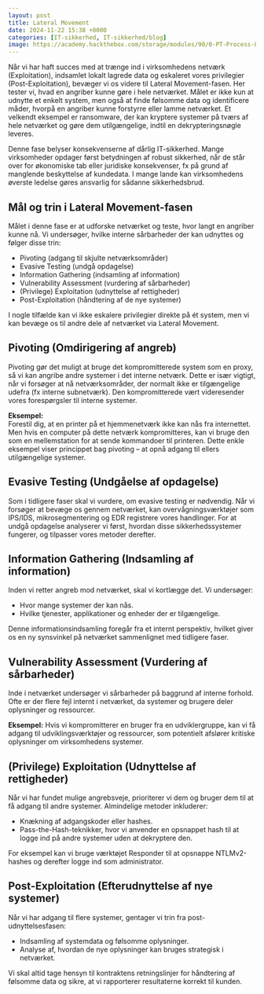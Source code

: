 ```yaml
---
layout: post
title: Lateral Movement
date: 2024-11-22 15:38 +0000
categories: [IT-sikkerhed, IT-sikkerhed/blog]
image: https://academy.hackthebox.com/storage/modules/90/0-PT-Process-LA.png
---
```


Når vi har haft succes med at trænge ind i virksomhedens netværk (Exploitation), indsamlet lokalt lagrede data og eskaleret vores privilegier (Post-Exploitation), bevæger vi os videre til Lateral Movement-fasen. Her tester vi, hvad en angriber kunne gøre i hele netværket. Målet er ikke kun at udnytte et enkelt system, men også at finde følsomme data og identificere måder, hvorpå en angriber kunne forstyrre eller lamme netværket. Et velkendt eksempel er ransomware, der kan kryptere systemer på tværs af hele netværket og gøre dem utilgængelige, indtil en dekrypteringsnøgle leveres.

Denne fase belyser konsekvenserne af dårlig IT-sikkerhed. Mange virksomheder opdager først betydningen af robust sikkerhed, når de står over for økonomiske tab eller juridiske konsekvenser, fx på grund af manglende beskyttelse af kundedata. I mange lande kan virksomhedens øverste ledelse gøres ansvarlig for sådanne sikkerhedsbrud.

## Mål og trin i Lateral Movement-fasen
Målet i denne fase er at udforske netværket og teste, hvor langt en angriber kunne nå. Vi undersøger, hvilke interne sårbarheder der kan udnyttes og følger disse trin:

- Pivoting (adgang til skjulte netværksområder)
- Evasive Testing (undgå opdagelse)
- Information Gathering (indsamling af information)
- Vulnerability Assessment (vurdering af sårbarheder)
- (Privilege) Exploitation (udnyttelse af rettigheder)
- Post-Exploitation (håndtering af de nye systemer)

I nogle tilfælde kan vi ikke eskalere privilegier direkte på ét system, men vi kan bevæge os til andre dele af netværket via Lateral Movement.

## Pivoting (Omdirigering af angreb)
Pivoting gør det muligt at bruge det kompromitterede system som en proxy, så vi kan angribe andre systemer i det interne netværk. Dette er især vigtigt, når vi forsøger at nå netværksområder, der normalt ikke er tilgængelige udefra (fx interne subnetværk). Den kompromitterede vært videresender vores forespørgsler til interne systemer.

**Eksempel:**  
Forestil dig, at en printer på et hjemmenetværk ikke kan nås fra internettet. Men hvis en computer på dette netværk kompromitteres, kan vi bruge den som en mellemstation for at sende kommandoer til printeren. Dette enkle eksempel viser princippet bag pivoting – at opnå adgang til ellers utilgængelige systemer.

## Evasive Testing (Undgåelse af opdagelse)
Som i tidligere faser skal vi vurdere, om evasive testing er nødvendig. Når vi forsøger at bevæge os gennem netværket, kan overvågningsværktøjer som IPS/IDS, mikrosegmentering og EDR registrere vores handlinger. For at undgå opdagelse analyserer vi først, hvordan disse sikkerhedssystemer fungerer, og tilpasser vores metoder derefter.

## Information Gathering (Indsamling af information)
Inden vi retter angreb mod netværket, skal vi kortlægge det. Vi undersøger:

- Hvor mange systemer der kan nås.
- Hvilke tjenester, applikationer og enheder der er tilgængelige.

Denne informationsindsamling foregår fra et internt perspektiv, hvilket giver os en ny synsvinkel på netværket sammenlignet med tidligere faser.

## Vulnerability Assessment (Vurdering af sårbarheder)
Inde i netværket undersøger vi sårbarheder på baggrund af interne forhold. Ofte er der flere fejl internt i netværket, da systemer og brugere deler oplysninger og ressourcer.

**Eksempel:** Hvis vi kompromitterer en bruger fra en udviklergruppe, kan vi få adgang til udviklingsværktøjer og ressourcer, som potentielt afslører kritiske oplysninger om virksomhedens systemer.

## (Privilege) Exploitation (Udnyttelse af rettigheder)
Når vi har fundet mulige angrebsveje, prioriterer vi dem og bruger dem til at få adgang til andre systemer. Almindelige metoder inkluderer:

- Knækning af adgangskoder eller hashes.
- Pass-the-Hash-teknikker, hvor vi anvender en opsnappet hash til at logge ind på andre systemer uden at dekryptere den.

For eksempel kan vi bruge værktøjet Responder til at opsnappe NTLMv2-hashes og derefter logge ind som administrator.

## Post-Exploitation (Efterudnyttelse af nye systemer)
Når vi har adgang til flere systemer, gentager vi trin fra post-udnyttelsesfasen:

- Indsamling af systemdata og følsomme oplysninger.
- Analyse af, hvordan de nye oplysninger kan bruges strategisk i netværket.

Vi skal altid tage hensyn til kontraktens retningslinjer for håndtering af følsomme data og sikre, at vi rapporterer resultaterne korrekt til kunden.
